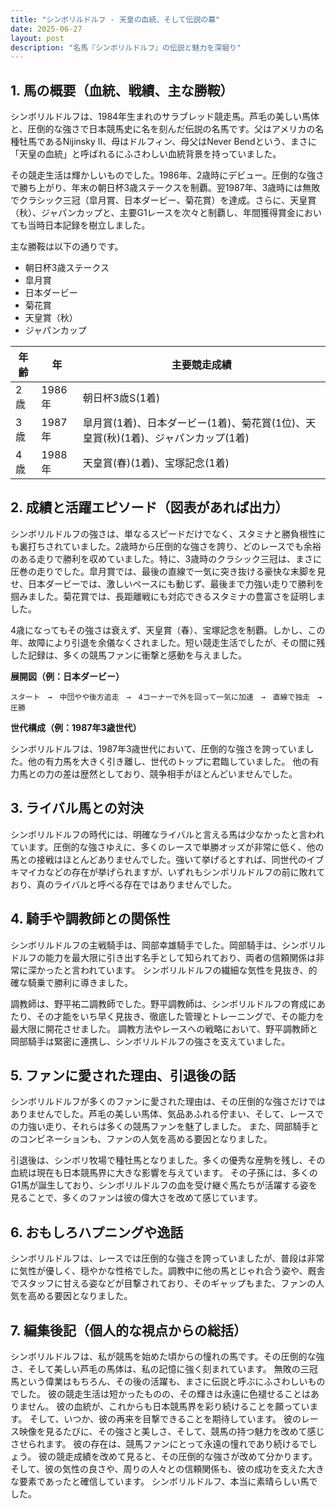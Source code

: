 ```yaml
---
title: "シンボリルドルフ - 天皇の血統、そして伝説の幕"
date: 2025-06-27
layout: post
description: "名馬『シンボリルドルフ』の伝説と魅力を深堀り"
---
```


## 1. 馬の概要（血統、戦績、主な勝鞍）

シンボリルドルフは、1984年生まれのサラブレッド競走馬。芦毛の美しい馬体と、圧倒的な強さで日本競馬史に名を刻んだ伝説の名馬です。父はアメリカの名種牡馬であるNijinsky II、母はドルフィン、母父はNever Bendという、まさに「天皇の血統」と呼ばれるにふさわしい血統背景を持っていました。

その競走生活は輝かしいものでした。1986年、2歳時にデビュー。圧倒的な強さで勝ち上がり、年末の朝日杯3歳ステークスを制覇。翌1987年、3歳時には無敗でクラシック三冠（皐月賞、日本ダービー、菊花賞）を達成。さらに、天皇賞（秋）、ジャパンカップと、主要G1レースを次々と制覇し、年間獲得賞金においても当時日本記録を樹立しました。

主な勝鞍は以下の通りです。

* 朝日杯3歳ステークス
* 皐月賞
* 日本ダービー
* 菊花賞
* 天皇賞（秋）
* ジャパンカップ


| 年齢 | 年 | 主要競走成績 |
|---|---|---|
| 2歳 | 1986年 | 朝日杯3歳S(1着) |
| 3歳 | 1987年 | 皐月賞(1着)、日本ダービー(1着)、菊花賞(1位)、天皇賞(秋)(1着)、ジャパンカップ(1着) |
| 4歳 | 1988年 |  天皇賞(春)(1着)、宝塚記念(1着) |


## 2. 成績と活躍エピソード（図表があれば出力）

シンボリルドルフの強さは、単なるスピードだけでなく、スタミナと勝負根性にも裏打ちされていました。2歳時から圧倒的な強さを誇り、どのレースでも余裕のある走りで勝利を収めていました。特に、3歳時のクラシック三冠は、まさに圧巻の走りでした。皐月賞では、最後の直線で一気に突き抜ける豪快な末脚を見せ、日本ダービーでは、激しいペースにも動じず、最後まで力強い走りで勝利を掴みました。菊花賞では、長距離戦にも対応できるスタミナの豊富さを証明しました。

4歳になってもその強さは衰えず、天皇賞（春）、宝塚記念を制覇。しかし、この年、故障により引退を余儀なくされました。短い競走生活でしたが、その間に残した記録は、多くの競馬ファンに衝撃と感動を与えました。


**展開図（例：日本ダービー）**

```
スタート　→　中団やや後方追走　→　4コーナーで外を回って一気に加速　→　直線で独走　→　圧勝
```

**世代構成（例：1987年3歳世代）**

シンボリルドルフは、1987年3歳世代において、圧倒的な強さを誇っていました。他の有力馬を大きく引き離し、世代のトップに君臨していました。  他の有力馬との力の差は歴然としており、競争相手がほとんどいませんでした。


## 3. ライバル馬との対決

シンボリルドルフの時代には、明確なライバルと言える馬は少なかったと言われています。圧倒的な強さゆえに、多くのレースで単勝オッズが非常に低く、他の馬との接戦はほとんどありませんでした。強いて挙げるとすれば、同世代のイブキマイカなどの存在が挙げられますが、いずれもシンボリルドルフの前に敗れており、真のライバルと呼べる存在ではありませんでした。


## 4. 騎手や調教師との関係性

シンボリルドルフの主戦騎手は、岡部幸雄騎手でした。岡部騎手は、シンボリルドルフの能力を最大限に引き出す名手として知られており、両者の信頼関係は非常に深かったと言われています。  シンボリルドルフの繊細な気性を見抜き、的確な騎乗で勝利に導きました。

調教師は、野平祐二調教師でした。野平調教師は、シンボリルドルフの育成にあたり、その才能をいち早く見抜き、徹底した管理とトレーニングで、その能力を最大限に開花させました。  調教方法やレースへの戦略において、野平調教師と岡部騎手は緊密に連携し、シンボリルドルフの強さを支えていました。


## 5. ファンに愛された理由、引退後の話

シンボリルドルフが多くのファンに愛された理由は、その圧倒的な強さだけではありませんでした。芦毛の美しい馬体、気品あふれる佇まい、そして、レースでの力強い走り、それらは多くの競馬ファンを魅了しました。  また、岡部騎手とのコンビネーションも、ファンの人気を高める要因となりました。

引退後は、シンボリ牧場で種牡馬となりました。多くの優秀な産駒を残し、その血統は現在も日本競馬界に大きな影響を与えています。  その子孫には、多くのG1馬が誕生しており、シンボリルドルフの血を受け継ぐ馬たちが活躍する姿を見ることで、多くのファンは彼の偉大さを改めて感じています。


## 6. おもしろハプニングや逸話

シンボリルドルフは、レースでは圧倒的な強さを誇っていましたが、普段は非常に気性が優しく、穏やかな性格でした。調教中に他の馬とじゃれ合う姿や、厩舎でスタッフに甘える姿などが目撃されており、そのギャップもまた、ファンの人気を高める要因となりました。


## 7. 編集後記（個人的な視点からの総括）

シンボリルドルフは、私が競馬を始めた頃からの憧れの馬です。その圧倒的な強さ、そして美しい芦毛の馬体は、私の記憶に強く刻まれています。  無敗の三冠馬という偉業はもちろん、その後の活躍も、まさに伝説と呼ぶにふさわしいものでした。  彼の競走生活は短かったものの、その輝きは永遠に色褪せることはありません。  彼の血統が、これからも日本競馬界を彩り続けることを願っています。  そして、いつか、彼の再来を目撃できることを期待しています。  彼のレース映像を見るたびに、その強さと美しさ、そして、競馬の持つ魅力を改めて感じさせられます。  彼の存在は、競馬ファンにとって永遠の憧れであり続けるでしょう。  彼の競走成績を改めて見ると、その圧倒的な強さが改めて分かります。  そして、彼の気性の良さや、周りの人々との信頼関係も、彼の成功を支えた大きな要素であったと確信しています。  シンボリルドルフ、本当に素晴らしい馬でした。
